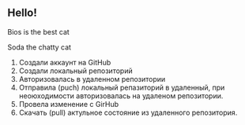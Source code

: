 ## Hello!

Bios is the best cat

Soda the chatty cat

1. Создали аккаунт на GitHub
2. Создали локальный репозиторий
3. Авторизовалась в удаленном репозитории
4. Отправила (puch) локальный репазиторий в удаленный, при неоюходимости авторизовалась на удаленом репозитории.
5. Провела изменение с GirHub
6. Скачать (pull) актульное состояние из удаленного репозитория.